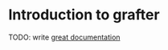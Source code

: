 # Introduction to grafter

TODO: write [great documentation](http://jacobian.org/writing/great-documentation/what-to-write/)
